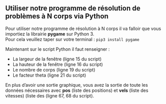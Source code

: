 Utiliser notre programme de résolution de problèmes à N corps via Python
------------------------------------

Pour utiliser notre programme de résolution à N corps il va falloir que vous importiez la librairie **pygame** sur Python 3.  
Pour cela veuillez taper sur votre terminal : `pip3 install pygame`

Maintenant sur le script Python il faut renseigner :
* La largeur de la fenêtre (ligne 15 du script)
* La hauteur de la fenêtre (ligne 16 du script)
* Le nombre de corps (ligne 19 du script)
* Le facteur theta (ligne 21 du script)

En plus d’avoir une sortie graphique, vous avez la sortie de toute les données nécessaires
avec **pos** (liste des positions) et **vels** (liste des vitesses) (liste des   (ligne 67, 68 du script).
